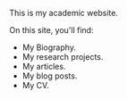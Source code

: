 
This is my academic website.

On this site, you'll find:

* My Biography.
* My research projects.
* My articles.
* My blog posts.
* My CV.
